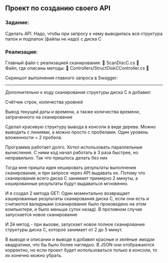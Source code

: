 ﻿## Проект по созданию своего API

### Задание: 

Сделать API. Надо, чтобы при запросу к нему выводилась вся структура папок и подпапок (файлы не надо) с диска С

### Реализация: 

Главный файл с реализацией сканирования: 📘 ScanDiscC.cs 📘  
Файл, где описаны методы: 📗 Controllers/StructDiskCController.cs 📗

Скриншот выполнения главного запроса в Swagger:

[](WebApplication1/picture/01.png)

---

Дополнительно к коду сканирования структуры диска С я добавил:

Счётчик строк, количества уровней

Вывод текущей даты и времени, а также количества времени, затраченного на сканирование

Сделал красивую структуру вывода в консоли в виде дерева. Можно выводить с линиями, а можно просто с пробелами. Один уровень вложенности = 2 пробела.

Программа работает долго. Хотел использовать параллельные вычисления. С ними код начал работать в 3 раза быстрее, но неправильно. Так что пришлось делать без них

Тогда мне пришла идея кешировать результаты выполнения сканирования, и при запросе через API выдавать их. Потому что сканирование всего диска С занимает примерно 2 минуты, а кэшированные результаты будут выдаваться мгновенно.

И я создал 2 метода GET: Один моментально возвращает кэшированные результаты сканирования диска С, если они есть и считаются валидными (сканирование было произведено на этом компьютере, и было меньше суток назад). В противном случае запускается новое сканирование

И 2й метод - при вызове, запускает новое полное сканирование структуры диска С, которое занимает от 2 до 5 минут.

В выводе и описании и выводе я добавил красные и зелёные эмодзи квадратики, что бы было более наглядно. В JSON они отображаются корректно, но если проект будет использоваться только в консоли, то их конечно можно убрать.
